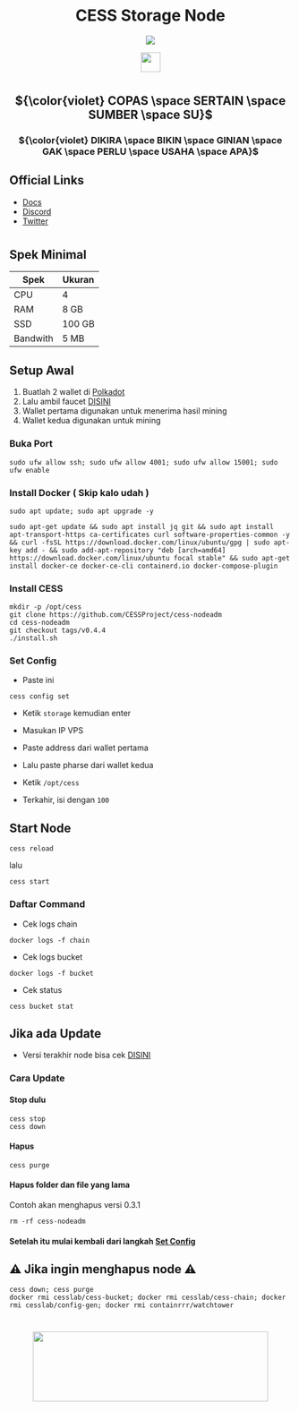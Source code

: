 <div align="center">
 
# CESS Storage Node

</div>

<div align="center">

[![](https://img.shields.io/static/v1?label=Sponsor&message=%E2%9D%A4&logo=GitHub&color=%23fe8e86)](https://github.com/sponsors/Megumiiiiii)

 <img align="top" src="https://komarev.com/ghpvc/?username=Megumiiiiii&color=ff69b4&style=plastic&label=Visitors" height='35'/>

</div>

#

<div align="center">
  
## ${\color{violet} COPAS \space SERTAIN \space SUMBER \space SU}$

### ${\color{violet} DIKIRA \space BIKIN \space GINIAN \space GAK \space PERLU \space USAHA \space APA}$ 

</div>

## Official Links
- [Docs](https://docs.cess.cloud/cess-build-book/storage-miner)
- [Discord](https://discord.gg/mj3u57BkDv)
- [Twitter](https://twitter.com/CESS_Storage)

#

## Spek Minimal

| Spek | Ukuran |
|----------|----------|
| CPU | 4 |
| RAM | 8 GB |
| SSD | 100 GB |
| Bandwith | 5 MB |

## Setup Awal

1. Buatlah 2 wallet di [Polkadot](https://polkadot.js.org/apps/?rpc=wss%3A%2F%2Ftestnet-rpc1.cess.cloud%2Fws%2F#/accounts)
2. Lalu ambil faucet [DISINI](https://testnet-faucet.cess.cloud/)
3. Wallet pertama digunakan untuk menerima hasil mining
4. Wallet kedua digunakan untuk mining

### Buka Port

```
sudo ufw allow ssh; sudo ufw allow 4001; sudo ufw allow 15001; sudo ufw enable
```

### Install Docker ( Skip kalo udah )

```
sudo apt update; sudo apt upgrade -y
```

```
sudo apt-get update && sudo apt install jq git && sudo apt install apt-transport-https ca-certificates curl software-properties-common -y && curl -fsSL https://download.docker.com/linux/ubuntu/gpg | sudo apt-key add - && sudo add-apt-repository "deb [arch=amd64] https://download.docker.com/linux/ubuntu focal stable" && sudo apt-get install docker-ce docker-ce-cli containerd.io docker-compose-plugin
```

### Install CESS

```
mkdir -p /opt/cess
git clone https://github.com/CESSProject/cess-nodeadm
cd cess-nodeadm
git checkout tags/v0.4.4
./install.sh
```

### Set Config

- Paste ini

```
cess config set
```

- Ketik `storage` kemudian enter

- Masukan IP VPS

- Paste address dari wallet pertama

- Lalu paste pharse dari wallet kedua

- Ketik `/opt/cess`

- Terkahir, isi dengan `100`

## Start Node

```
cess reload
```

lalu

```
cess start
```

### Daftar Command

- Cek logs chain

```
docker logs -f chain
```

- Cek logs bucket

```
docker logs -f bucket
```

- Cek status

```
cess bucket stat
```
## Jika ada Update

- Versi terakhir node bisa cek [DISINI](https://github.com/CESSProject/cess-nodeadm/tags)

### Cara Update

#### Stop dulu

```
cess stop
cess down
```

#### Hapus

```
cess purge
```

#### Hapus folder dan file yang lama

Contoh akan menghapus versi 0.3.1
```
rm -rf cess-nodeadm
```

#### Setelah itu mulai kembali dari langkah [Set Config](https://github.com/Megumiiiiii/storage-node/blob/main/README.md#set-config)

## ⚠️ Jika ingin menghapus node ⚠️

```
cess down; cess purge
docker rmi cesslab/cess-bucket; docker rmi cesslab/cess-chain; docker rmi cesslab/config-gen; docker rmi containrrr/watchtower
```

#

<div id="header" align="center">
  <img src="https://media.giphy.com/media/v1.Y2lkPTc5MGI3NjExMzNmZTIxZmE3ZmY3MzRiMDcwNDJhYTQ5ZmNlY2YxMWE1OWIyYmVkNSZlcD12MV9pbnRlcm5hbF9naWZzX2dpZklkJmN0PWc/mVBlqOD4ra9jQiI3cC/giphy.gif" height="125" width="420"/>
</div>

